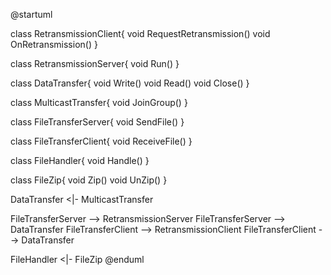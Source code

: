 @startuml

class RetransmissionClient{
  void RequestRetransmission()
  void OnRetransmission()
}

class RetransmissionServer{
  void Run()
}

class DataTransfer{
  void Write()
  void Read()
  void Close()
}

class MulticastTransfer{
  void JoinGroup()
}

class FileTransferServer{
  void SendFile()
}

class FileTransferClient{
  void ReceiveFile()
}

class FileHandler{
  void Handle()
}

class FileZip{
  void Zip()
  void UnZip()
}

DataTransfer <|- MulticastTransfer

FileTransferServer --> RetransmissionServer
FileTransferServer --> DataTransfer
FileTransferClient --> RetransmissionClient
FileTransferClient --> DataTransfer

FileHandler <|- FileZip 
@enduml